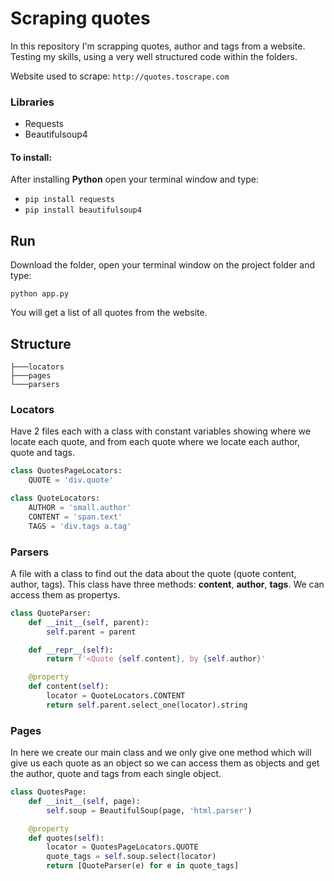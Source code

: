 # Scraping quotes

In this repository I'm scrapping quotes, author and tags from a website. Testing my skills, using a very well structured code within the folders.

Website used to scrape: `http://quotes.toscrape.com`


 ### Libraries

 * Requests
 * Beautifulsoup4

  #### To install:
  After installing **Python** open your terminal window and type:
  - ```pip install requests```
  - ```pip install beautifulsoup4```


## Run

Download the folder, open your terminal window on the project folder and type:
```
python app.py
```

You will get a list of all quotes from the website.


## Structure

```
├───locators
├───pages
└───parsers
```

### Locators

Have 2 files each with a class with constant variables showing where we locate each quote, and from each quote where we locate each author, quote and tags.

```python
class QuotesPageLocators:
    QUOTE = 'div.quote'
```

```python
class QuoteLocators:
    AUTHOR = 'small.author'
    CONTENT = 'span.text'
    TAGS = 'div.tags a.tag'
```

### Parsers

A file with a class to find out the data about the quote (quote content, author, tags). This class have three methods: **content**, **author**, **tags**. We can access them as propertys.

```python
class QuoteParser:
    def __init__(self, parent):
        self.parent = parent

    def __repr__(self):
        return f'<Quote {self.content}, by {self.author}'

    @property
    def content(self):
        locator = QuoteLocators.CONTENT
        return self.parent.select_one(locator).string
```

### Pages

In here we create our main class and we only give one method which will give us each quote as an object so we can access them as objects and get the author, quote and tags from each single object.

```python
class QuotesPage:
    def __init__(self, page):
        self.soup = BeautifulSoup(page, 'html.parser')

    @property
    def quotes(self):
        locator = QuotesPageLocators.QUOTE
        quote_tags = self.soup.select(locator)
        return [QuoteParser(e) for e in quote_tags]
```